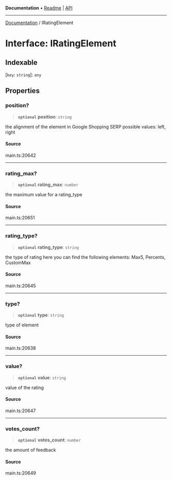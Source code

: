 **Documentation** • [Readme](../README.md) \| [API](../globals.md)

***

[Documentation](../README.md) / IRatingElement

# Interface: IRatingElement

## Indexable

 \[`key`: `string`\]: `any`

## Properties

### position?

> **`optional`** **position**: `string`

the alignment of the element in Google Shopping SERP
possible values:
left, right

#### Source

main.ts:20642

***

### rating\_max?

> **`optional`** **rating\_max**: `number`

the maximum value for a rating_type

#### Source

main.ts:20651

***

### rating\_type?

> **`optional`** **rating\_type**: `string`

the type of rating
here you can find the following elements: Max5, Percents, CustomMax

#### Source

main.ts:20645

***

### type?

> **`optional`** **type**: `string`

type of element

#### Source

main.ts:20638

***

### value?

> **`optional`** **value**: `string`

value of the rating

#### Source

main.ts:20647

***

### votes\_count?

> **`optional`** **votes\_count**: `number`

the amount of feedback

#### Source

main.ts:20649
